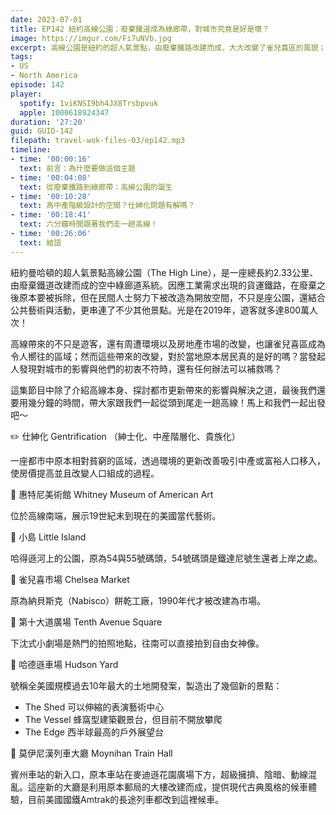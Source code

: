 ```yaml
---
date: 2023-07-01
title: EP142 紐約高線公園：廢棄鐵道成為綠廊帶，對城市究竟是好是壞？
image: https://imgur.com/Fi7uNVb.jpg
excerpt: 高線公園是紐約的超人氣景點，由廢棄鐵路改建而成，大大改變了雀兒喜區的風貌；然而這樣的改變，對於原本當地的居民來說，究竟是福還是禍？都市更新帶來的問題有解嗎？跟著我們一起認識高線的歷史、當今面對的問題，並且從頭到尾好好走一遍吧！
tags:
- US
- North America
episode: 142
player:
  spotify: 1viKNSI9bh4JX8Trsbpvuk
  apple: 1000618924347
duration: '27:20'
guid: GUID-142
filepath: travel-wok-files-03/ep142.mp3
timeline:
- time: '00:00:16'
  text: 前言：為什麼要做這個主題
- time: '00:04:08'
  text: 從廢棄鐵路到綠廊帶：高線公園的誕生
- time: '00:10:28'
  text: 為中產階級設計的空間？仕紳化問題有解嗎？
- time: '00:18:41'
  text: 六分鐘時間跟著我們走一趟高線！
- time: '00:26:06'
  text: 結語
---
```

紐約曼哈頓的超人氣景點高線公園（The High Line），是一座總長約2.33公里、由廢棄鐵道改建而成的空中綠廊道系統。因應工業需求出現的貨運鐵路，在廢棄之後原本要被拆除，但在民間人士努力下被改造為開放空間，不只是座公園，還結合公共藝術與活動，更串連了不少其他景點。光是在2019年，遊客就多達800萬人次！

高線帶來的不只是遊客，還有周遭環境以及房地產市場的改變，也讓雀兒喜區成為令人嚮往的區域；然而這些帶來的改變，對於當地原本居民真的是好的嗎？當發起人發現對城市的影響與他們的初衷不符時，還有任何辦法可以補救嗎？

這集節目中除了介紹高線本身、探討都市更新帶來的影響與解決之道，最後我們還要用幾分鐘的時間，帶大家跟我們一起從頭到尾走一趟高線！馬上和我們一起出發吧～

✏️ 仕紳化 Gentrification （紳士化、中産階層化、貴族化）

一座都市中原本相對貧窮的區域，透過環境的更新改善吸引中產或富裕人口移入，使房價提高並且改變人口組成的過程。

📌 惠特尼美術館 Whitney Museum of American Art

位於高線南端，展示19世紀末到現在的美國當代藝術。

📌 小島 Little Island 

哈得遜河上的公園，原為54與55號碼頭，54號碼頭是鐵達尼號生還者上岸之處。

📌  雀兒喜市場 Chelsea Market

原為納貝斯克（Nabisco）餅乾工廠，1990年代才被改建為市場。

📌 第十大道廣場 Tenth Avenue Square

下沈式小劇場是熱門的拍照地點，往南可以直接拍到自由女神像。

📌 哈德遜車場 Hudson Yard

號稱全美國規模過去10年最大的土地開發案，製造出了幾個新的景點：
- The Shed 可以伸縮的表演藝術中心
- The Vessel 蜂窩型建築觀景台，但目前不開放攀爬
- The Edge 西半球最高的戶外展望台

📌 莫伊尼漢列車大廳 Moynihan Train Hall

賓州車站的新入口，原本車站在麥迪遜花園廣場下方，超級擁擠、陰暗、動線混亂。這座新的大廳是利用原本郵局的大樓改建而成，提供現代古典風格的候車體驗，目前美國國鐵Amtrak的長途列車都改到這裡候車。
